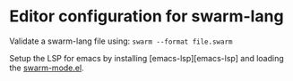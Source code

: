 # Editor configuration for swarm-lang

Validate a swarm-lang file using: `swarm --format file.swarm`

Setup the LSP for emacs by installing [emacs-lsp][emacs-lsp] and
loading the [swarm-mode.el](../contribs/swarm-mode.el).
